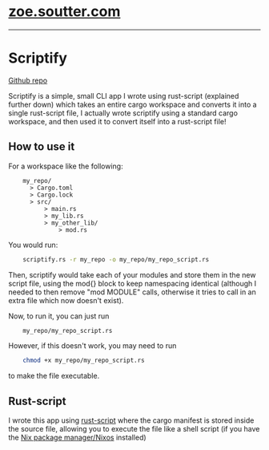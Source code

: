 # [zoe.soutter.com](/)
---

# Scriptify

[Github repo](https://github.com/MagicPotatoBean/scriptify)

Scriptify is a simple, small CLI app I wrote using rust-script (explained further down) which takes an entire cargo workspace and converts it into a single rust-script file, I actually wrote scriptify using a standard cargo workspace, and then used it to convert itself into a rust-script file!

## How to use it

For a workspace like the following:

``` none
    my_repo/
      > Cargo.toml
      > Cargo.lock
      > src/
          > main.rs
          > my_lib.rs
          > my_other_lib/
              > mod.rs
```
You would run:
``` sh
    scriptify.rs -r my_repo -o my_repo/my_repo_script.rs
```
Then, scriptify would take each of your modules and store them in the new script file, using the mod{} block to keep namespacing identical (although I needed to then remove "mod MODULE" calls, otherwise it tries to call in an extra file which now doesn't exist).

Now, to run it, you can just run
``` sh
    my_repo/my_repo_script.rs
```
However, if this doesn't work, you may need to run
``` sh
    chmod +x my_repo/my_repo_script.rs
```
to make the file executable.

## Rust-script

I wrote this app using [rust-script](https://discourse.nixos.org/t/nix-users-you-can-fearlessly-start-using-rust-scripts-already/35521/4) where the cargo manifest is stored inside the source file, allowing you to execute the file like a shell script (if you have the [Nix package manager/Nixos](https://nixos.org/download/) installed)
